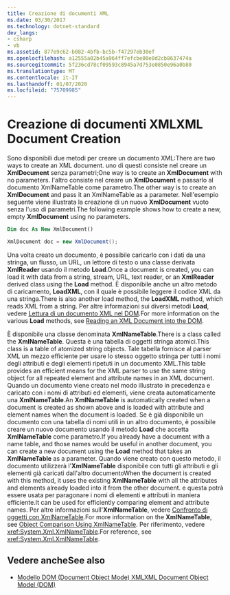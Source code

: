 ```yaml
---
title: Creazione di documenti XML
ms.date: 03/30/2017
ms.technology: dotnet-standard
dev_langs:
- csharp
- vb
ms.assetid: 877e9c62-b082-4bfb-bc5b-f47297eb30ef
ms.openlocfilehash: a12555a02b45a964ff7efcbe00e0d2cb8637474a
ms.sourcegitcommit: 5f236cd78cf09593c8945a7d753e0850e96a0b80
ms.translationtype: MT
ms.contentlocale: it-IT
ms.lasthandoff: 01/07/2020
ms.locfileid: "75709985"
---
```

# <a name="xml-document-creation"></a><span data-ttu-id="f1529-102">Creazione di documenti XML</span><span class="sxs-lookup"><span data-stu-id="f1529-102">XML Document Creation</span></span>
<span data-ttu-id="f1529-103">Sono disponibili due metodi per creare un documento XML:</span><span class="sxs-lookup"><span data-stu-id="f1529-103">There are two ways to create an XML document.</span></span> <span data-ttu-id="f1529-104">uno di questi consiste nel creare un **XmlDocument** senza parametri;</span><span class="sxs-lookup"><span data-stu-id="f1529-104">One way is to create an **XmlDocument** with no parameters.</span></span> <span data-ttu-id="f1529-105">l'altro consiste nel creare un **XmlDocument** e passarlo al documento XmlNameTable come parametro.</span><span class="sxs-lookup"><span data-stu-id="f1529-105">The other way is to create an **XmlDocument** and pass it an XmlNameTable as a parameter.</span></span> <span data-ttu-id="f1529-106">Nell'esempio seguente viene illustrata la creazione di un nuovo **XmlDocument** vuoto senza l'uso di parametri.</span><span class="sxs-lookup"><span data-stu-id="f1529-106">The following example shows how to create a new, empty **XmlDocument** using no parameters.</span></span>  
  
```vb  
Dim doc As New XmlDocument()  
```  
  
```csharp  
XmlDocument doc = new XmlDocument();  
```  
  
 <span data-ttu-id="f1529-107">Una volta creato un documento, è possibile caricarlo con i dati da una stringa, un flusso, un URL, un lettore di testo o una classe derivata **XmlReader** usando il metodo **Load**.</span><span class="sxs-lookup"><span data-stu-id="f1529-107">Once a document is created, you can load it with data from a string, stream, URL, text reader, or an **XmlReader** derived class using the **Load** method.</span></span> <span data-ttu-id="f1529-108">È disponibile anche un altro metodo di caricamento, **LoadXML**, con il quale è possibile leggere il codice XML da una stringa.</span><span class="sxs-lookup"><span data-stu-id="f1529-108">There is also another load method, the **LoadXML** method, which reads XML from a string.</span></span> <span data-ttu-id="f1529-109">Per altre informazioni sui diversi metodi **Load**, vedere [Lettura di un documento XML nel DOM](../../../../docs/standard/data/xml/reading-an-xml-document-into-the-dom.md).</span><span class="sxs-lookup"><span data-stu-id="f1529-109">For more information on the various **Load** methods, see [Reading an XML Document into the DOM](../../../../docs/standard/data/xml/reading-an-xml-document-into-the-dom.md).</span></span>  
  
 <span data-ttu-id="f1529-110">È disponibile una classe denominata **XmlNameTable**.</span><span class="sxs-lookup"><span data-stu-id="f1529-110">There is a class called the **XmlNameTable**.</span></span> <span data-ttu-id="f1529-111">Questa è una tabella di oggetti stringa atomici.</span><span class="sxs-lookup"><span data-stu-id="f1529-111">This class is a table of atomized string objects.</span></span> <span data-ttu-id="f1529-112">Tale tabella fornisce al parser XML un mezzo efficiente per usare lo stesso oggetto stringa per tutti i nomi degli attributi e degli elementi ripetuti in un documento XML.</span><span class="sxs-lookup"><span data-stu-id="f1529-112">This table provides an efficient means for the XML parser to use the same string object for all repeated element and attribute names in an XML document.</span></span> <span data-ttu-id="f1529-113">Quando un documento viene creato nel modo illustrato in precedenza e caricato con i nomi di attributi ed elementi, viene creata automaticamente una **XmlNameTable**.</span><span class="sxs-lookup"><span data-stu-id="f1529-113">An **XmlNameTable** is automatically created when a document is created as shown above and is loaded with attribute and element names when the document is loaded.</span></span> <span data-ttu-id="f1529-114">Se è già disponibile un documento con una tabella di nomi utili in un altro documento, è possibile creare un nuovo documento usando il metodo **Load** che accetta **XmlNameTable** come parametro.</span><span class="sxs-lookup"><span data-stu-id="f1529-114">If you already have a document with a name table, and those names would be useful in another document, you can create a new document using the **Load** method that takes an **XmlNameTable** as a parameter.</span></span> <span data-ttu-id="f1529-115">Quando viene creato con questo metodo, il documento utilizzerà l'**XmlNameTable** disponibile con tutti gli attributi e gli elementi già caricati dall'altro documento</span><span class="sxs-lookup"><span data-stu-id="f1529-115">When the document is created with this method, it uses the existing **XmlNameTable** with all the attributes and elements already loaded into it from the other document.</span></span> <span data-ttu-id="f1529-116">e questa potrà essere usata per paragonare i nomi di elementi e attributi in maniera efficiente.</span><span class="sxs-lookup"><span data-stu-id="f1529-116">It can be used for efficiently comparing element and attribute names.</span></span> <span data-ttu-id="f1529-117">Per altre informazioni sull'**XmlNameTable**, vedere [Confronto di oggetti con XmlNameTable](../../../../docs/standard/data/xml/object-comparison-using-xmlnametable.md).</span><span class="sxs-lookup"><span data-stu-id="f1529-117">For more information on the **XmlNameTable**, see [Object Comparison Using XmlNameTable](../../../../docs/standard/data/xml/object-comparison-using-xmlnametable.md).</span></span> <span data-ttu-id="f1529-118">Per riferimento, vedere <xref:System.Xml.XmlNameTable>.</span><span class="sxs-lookup"><span data-stu-id="f1529-118">For reference, see <xref:System.Xml.XmlNameTable>.</span></span>  
  
## <a name="see-also"></a><span data-ttu-id="f1529-119">Vedere anche</span><span class="sxs-lookup"><span data-stu-id="f1529-119">See also</span></span>

- [<span data-ttu-id="f1529-120">Modello DOM (Document Object Mode) XML</span><span class="sxs-lookup"><span data-stu-id="f1529-120">XML Document Object Model (DOM)</span></span>](../../../../docs/standard/data/xml/xml-document-object-model-dom.md)
